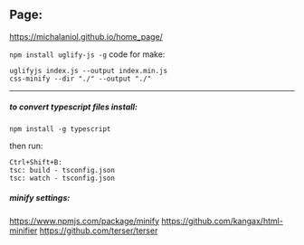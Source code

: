 ## Page:
https://michalaniol.github.io/home_page/

```npm install uglify-js -g```
code for make:
```
uglifyjs index.js --output index.min.js
css-minify --dir "./" --output "./"

```
---
##### to convert typescript files install:
```
npm install -g typescript
```
then run:
```
Ctrl+Shift+B:
tsc: build - tsconfig.json
tsc: watch - tsconfig.json
```
##### minify settings:
https://www.npmjs.com/package/minify
https://github.com/kangax/html-minifier
https://github.com/terser/terser
